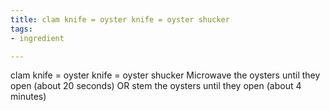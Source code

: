 ```yaml
---
title: clam knife = oyster knife = oyster shucker
tags:
- ingredient

---
```

clam knife = oyster knife = oyster shucker Microwave the oysters until they open (about 20 seconds) OR stem the oysters until they open (about 4 minutes)
